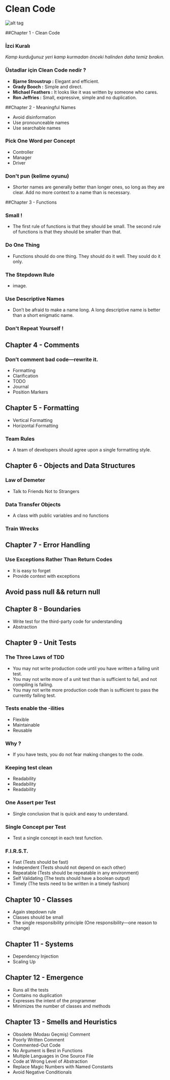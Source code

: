 # Clean Code
![alt tag](https://www.butterfly.com.au/images/easyblog_images/27/2e1ax_butterfly_entry_ARASH-clean-code.jpg)

##Chapter 1 - Clean Code
### İzci Kuralı
 _Kamp kurduğunuz yeri kamp kurmadan önceki halinden daha temiz bırakın._ 

### **Üstadlar için Clean Code nedir ?**

* **Bjarne Stroustrup :** Elegant and efficient.
* **Grady Booch :** Simple and direct.
* **Michael Feathers :** It looks like it was written by someone who cares.
* **Ron Jeffries :** Small, expressive, simple and no duplication.

##Chapter 2 - Meaningful Names

* Avoid disinformation
* Use pronounceable names
* Use searchable names

### Pick One Word per Concept
* Controller
* Manager
* Driver

### Don't pun (kelime oyunu)

* Shorter names are generally better than longer ones, so long as they are clear. Add no
more context to a name than is necessary.


##Chapter 3 - Functions

### Small !

* The first rule of functions is that they should be small. The second rule of functions is that
they should be smaller than that.

### Do One Thing

* Functions should do one thing. They should do it well. They sould do it only.

### The Stepdown Rule

* image.

### Use Descriptive Names

* Don’t be afraid to make a name long. A long descriptive name is better than a short enigmatic name.

### Don't Repeat Yourself !

## Chapter 4 - Comments 

### Don’t comment bad code—rewrite it.

* Formatting
* Clarification
* TODO
* Journal
* Position Markers

## Chapter 5 - Formatting

* Vertical Formatting
* Horizontal Formatting

### Team Rules
* A team of developers should agree upon a single formatting style.

## Chapter 6 - Objects and Data Structures

### Law of Demeter 
* Talk to Friends Not to Strangers

### Data Transfer Objects
* A class with public variables and no functions

### Train Wrecks

## Chapter 7 - Error Handling

### Use Exceptions Rather Than Return Codes
* It is easy to forget
* Provide context with exceptions

## Avoid pass null && return null

## Chapter 8 - Boundaries
* Write test for the third-party code for understanding
* Abstraction

## Chapter 9 - Unit Tests

### The Three Laws of TDD
* You may not write production code until you have written a failing unit test.
* You may not write more of a unit test than is sufficient to fail, and not compiling is failing.
* You may not write more production code than is sufficient to pass the currently failing test.
 
### Tests enable the -ilities
* Flexible
* Maintainable
* Reusable

### Why ?
* If you have tests, you do not fear making changes to the code.

### Keeping test clean
* Readability
* Readability
* Readability

### One Assert per Test
* Single conclusion that is quick and easy to understand.

### Single Concept per Test
* Test a single concept in each test function.

### F.I.R.S.T.
* Fast (Tests should be fast)
* Independent (Tests should not depend on each other)
* Repeatable (Tests should be repeatable in any environment)
* Self Validating (The tests should have a boolean output)
* Timely (The tests need to be written in a timely fashion)

## Chapter 10 - Classes

* Again stepdown rule
* Classes should be small 
* The single responsibility principle (One responsibility—one reason to change)

## Chapter 11 - Systems

* Dependency Injection
* Scaling Up

## Chapter 12 - Emergence 
* Runs all the tests
* Contains no duplication
* Expresses the intent of the programmer
* Minimizes the number of classes and methods

## Chapter 13 - Smells and Heuristics
* Obsolete (Modası Geçmiş) Comment
* Poorly Written Comment
* Commented-Out Code
* No Argument is Best in Functions
* Multiple Languages in One Source File
* Code at Wrong Level of Abstraction
* Replace Magic Numbers with Named Constants
* Avoid Negative Conditionals
